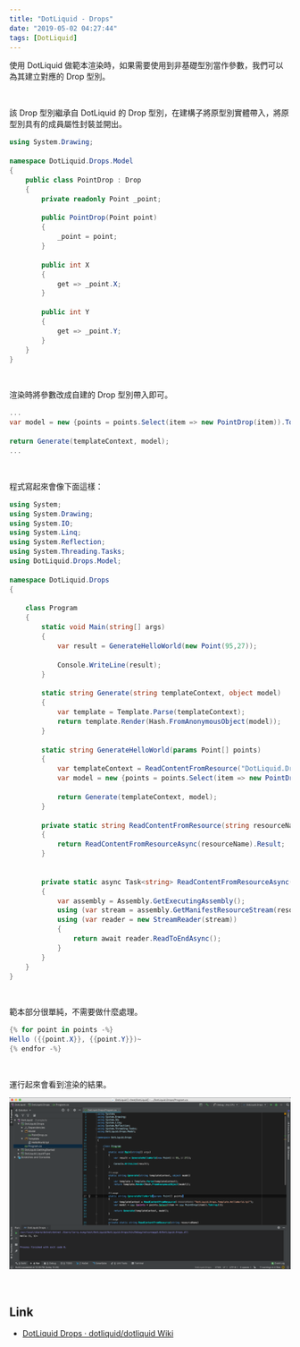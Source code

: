 ```yaml
---
title: "DotLiquid - Drops"
date: "2019-05-02 04:27:44"
tags: [DotLiquid]
---
```



使用 DotLiquid 做範本渲染時，如果需要使用到非基礎型別當作參數，我們可以為其建立對應的 Drop 型別。  

<!-- More -->

<br/>


該 Drop 型別繼承自 DotLiquid 的 Drop 型別，在建構子將原型別實體帶入，將原型別具有的成員屬性封裝並開出。  

```C#
using System.Drawing;

namespace DotLiquid.Drops.Model
{
    public class PointDrop : Drop
    {
        private readonly Point _point;

        public PointDrop(Point point)
        {
            _point = point;
        }

        public int X
        {
            get => _point.X;
        }

        public int Y
        {
            get => _point.Y;
        }
    }
}
```

<br/>


渲染時將參數改成自建的 Drop 型別帶入即可。  

```C#
...
var model = new {points = points.Select(item => new PointDrop(item)).ToArray()};

return Generate(templateContext, model);
...
```

<br/>


程式寫起來會像下面這樣：  

```C#
using System;
using System.Drawing;
using System.IO;
using System.Linq;
using System.Reflection;
using System.Threading.Tasks;
using DotLiquid.Drops.Model;

namespace DotLiquid.Drops
{

    class Program
    {
        static void Main(string[] args)
        {
            var result = GenerateHelloWorld(new Point(95,27));

            Console.WriteLine(result);
        }

        static string Generate(string templateContext, object model)
        {
            var template = Template.Parse(templateContext);
            return template.Render(Hash.FromAnonymousObject(model));
        }

        static string GenerateHelloWorld(params Point[] points)
        {
            var templateContext = ReadContentFromResource("DotLiquid.Drops.Template.HelloWorld.tpl");
            var model = new {points = points.Select(item => new PointDrop(item)).ToArray()};

            return Generate(templateContext, model);
        }
        
        private static string ReadContentFromResource(string resourceName)
        {
            return ReadContentFromResourceAsync(resourceName).Result;
        }

        
        private static async Task<string> ReadContentFromResourceAsync(string resourceName)
        {
            var assembly = Assembly.GetExecutingAssembly();
            using (var stream = assembly.GetManifestResourceStream(resourceName))
            using (var reader = new StreamReader(stream))
            {
                return await reader.ReadToEndAsync();
            }
        }
    }
}
```

<br/>


範本部分很單純，不需要做什麼處理。  

```C#
{% for point in points -%}
Hello ({{point.X}}, {{point.Y}})~
{% endfor -%}
```

<br/>


運行起來會看到渲染的結果。    

![1.png](1.png)

<br/>


Link
----
* [DotLiquid Drops · dotliquid/dotliquid Wiki](https://github.com/dotliquid/dotliquid/wiki/DotLiquid-Drops)
